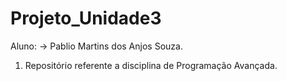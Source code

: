 # Projeto_Unidade3
Aluno:
-> Pablio Martins dos Anjos Souza.

1. Repositório referente a disciplina de Programação Avançada.
